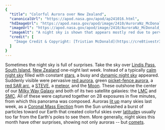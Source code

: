 ```yaml
---
{
  "title": "Colorful Aurora over New Zealand",
  "canonicalUrl": "https://apod.nasa.gov/apod/ap241016.html",
  "hdImageUrl": "https://apod.nasa.gov/apod/image/2410/AuroraNz_McDonald_2048.jpg",
  "imageUrl": "https://apod.nasa.gov/apod/image/2410/AuroraNz_McDonald_1080.jpg",
  "imageAlt": "A night sky is shown that appears mostly red due to pervasive aurora. In the foreground is covered by watery grasslands. Clouds are visible above the horizon. Thin green aurora are visible toward the top of the frame. In the background one can find the Moon, the LMC, SMC, Venus, a meteor, and the band of our Milky Way galaxy. Please see the explanation for more detailed information.",
  "credit": [
    "Image Credit & Copyright: [Tristian McDonald](https://cre8tivestr3k.com/info-contact)"
  ]
}
---
```


Sometimes the night sky is full of surprises. Take the sky over [Lindis Pass](https://www.youtube.com/watch?v=ESvSl7eIEes), [South Island](https://en.wikipedia.org/wiki/South_Island), [New Zealand](https://en.wikipedia.org/wiki/New_Zealand) one-night last week. Instead of a typically [calm night sky](https://apod.nasa.gov/apod/ap220910.html) filled with constant [stars](https://science.nasa.gov/universe/stars/), a busy and [dynamic night sky](https://apod.nasa.gov/apod/ap241013.html) appeared. Suddenly visible were pervasive [red aurora](https://apod.nasa.gov/apod/ap240512.html), green [picket-fence aurora](https://apod.nasa.gov/apod/ap080101.html), a [red SAR arc](https://apod.nasa.gov/apod/ap231111.html), a [STEVE](https://apod.nasa.gov/apod/ap230927.html), a [meteor](https://apod.nasa.gov/apod/ap240814.html), and the [Moon](https://svs.gsfc.nasa.gov/5187/). These outshone the center of our [Milky Way Galaxy](https://science.nasa.gov/resource/the-milky-way-galaxy/) and both of its two satellite galaxies: the [LMC](https://apod.nasa.gov/apod/ap241002.html) and [SMC](https://en.wikipedia.org/wiki/Small_Magellanic_Cloud). All of these were captured together on 28 exposures in five minutes, from which this panorama was composed. Auroras [lit up](https://delavanlakesvet.com/wp-content/uploads/sites/195/2022/03/smiling-cat-for-web.jpg) many skies last week, as a [Coronal Mass Ejection](https://svs.gsfc.nasa.gov/11298/) from the Sun unleashed a burst of particles toward our Earth that created colorful skies over [latitude](https://en.wikipedia.org/wiki/Latitude)s usually too far from the Earth's poles to see them. More generally, night skies this month have other surprises, showing not only auroras -- but [comet](https://apod.nasa.gov/apod/ap241007.html)[s](https://earthsky.org/space/sungrazer-comet-bright-daytime-a11bp7i/).
